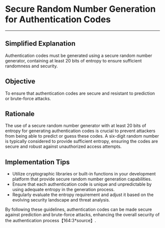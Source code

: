 # Secure Random Number Generation for Authentication Codes

---

## Simplified Explanation

Authentication codes must be generated using a secure random number generator, containing at least 20 bits of entropy to ensure sufficient randomness and security.

## Objective

To ensure that authentication codes are secure and resistant to prediction or brute-force attacks.

## Rationale

The use of a secure random number generator with at least 20 bits of entropy for generating authentication codes is crucial to prevent attackers from being able to predict or guess these codes. A six-digit random number is typically considered to provide sufficient entropy, ensuring the codes are secure and robust against unauthorized access attempts.

## Implementation Tips

- Utilize cryptographic libraries or built-in functions in your development platform that provide secure random number generation capabilities.
- Ensure that each authentication code is unique and unpredictable by using adequate entropy in the generation process.
- Regularly evaluate the entropy requirement and adjust it based on the evolving security landscape and threat analysis.

By following these guidelines, authentication codes can be made secure against prediction and brute-force attacks, enhancing the overall security of the authentication process【164:3†source】.
